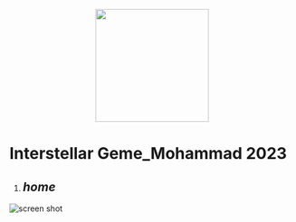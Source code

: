 
<p align="center"><a href="https://api.arcade.academy/en/latest/index.html" target="_blank"><img src="https://api.arcade.academy/en/latest/_images/arcade-logo.svg" width="200"></a></p><p></p>



# Interstellar Geme_Mohammad 2023
1. ## **_home_**
![screen shot](sesone13/img/Capture.PNG)
